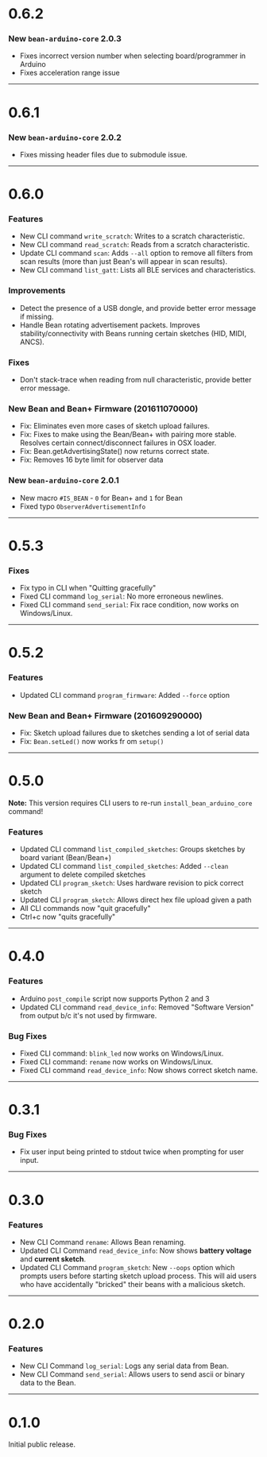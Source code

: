 # 0.6.2

### New `bean-arduino-core` 2.0.3

* Fixes incorrect version number when selecting board/programmer in Arduino
* Fixes acceleration range issue

---

# 0.6.1

### New `bean-arduino-core` 2.0.2

* Fixes missing header files due to submodule issue.

---

# 0.6.0

### Features

* New CLI command `write_scratch`: Writes to a scratch characteristic.
* New CLI command `read_scratch`: Reads from a scratch characteristic.
* Update CLI command `scan`: Adds `--all` option to remove all filters from scan results (more than just Bean's will appear in scan results).
* New CLI command `list_gatt`: Lists all BLE services and characteristics.

### Improvements

* Detect the presence of a USB dongle, and provide better error message if missing.
* Handle Bean rotating advertisement packets. Improves stability/connectivity with Beans running certain sketches (HID, MIDI, ANCS).

### Fixes

* Don't stack-trace when reading from null characteristic, provide better error message.

### New Bean and Bean+ Firmware (201611070000)

* Fix: Eliminates even more cases of sketch upload failures.
* Fix: Fixes to make using the Bean/Bean+ with pairing more stable. Resolves certain connect/disconnect failures in OSX loader.
* Fix: Bean.getAdvertisingState() now returns correct state.
* Fix: Removes 16 byte limit for observer data

### New `bean-arduino-core` 2.0.1

* New macro `#IS_BEAN` - `0` for Bean+ and `1` for Bean
* Fixed typo `ObserverAdvertisementInfo`

---

# 0.5.3

### Fixes

* Fix typo in CLI when "Quitting gracefully"
* Fixed CLI command `log_serial`: No more erroneous newlines.
* Fixed CLI command `send_serial`: Fix race condition, now works on Windows/Linux.

---

# 0.5.2

### Features

* Updated CLI command `program_firmware`: Added `--force` option

### New Bean and Bean+ Firmware (201609290000)

* Fix: Sketch upload failures due to sketches sending a lot of serial data
* Fix: `Bean.setLed()` now works fr om `setup()`

---

# 0.5.0

**Note:** This version requires CLI users to re-run `install_bean_arduino_core` command!

### Features

* Updated CLI command `list_compiled_sketches`: Groups sketches by board variant (Bean/Bean+)
* Updated CLI command `list_compiled_sketches`: Added `--clean` argument to delete compiled sketches
* Updated CLI `program_sketch`: Uses hardware revision to pick correct sketch
* Updated CLI `program_sketch`: Allows direct hex file upload given a path
* All CLI commands now "quit gracefully"
* Ctrl+c now "quits gracefully"

---

# 0.4.0

### Features

* Arduino `post_compile` script now supports Python 2 and 3
* Updated CLI command `read_device_info`: Removed "Software Version" from output b/c it's not used by firmware.

### Bug Fixes

* Fixed CLI command: `blink_led` now works on Windows/Linux.
* Fixed CLI command: `rename` now works on Windows/Linux.
* Fixed CLI command `read_device_info`: Now shows correct sketch name.

---

# 0.3.1

### Bug Fixes

* Fix user input being printed to stdout twice when prompting for user input.

---

# 0.3.0

### Features

* New CLI Command `rename`: Allows Bean renaming.
* Updated CLI Command `read_device_info`: Now shows **battery voltage** and **current sketch**.
* Updated CLI Command `program_sketch`: New `--oops` option which prompts users before starting sketch upload process. This will aid users who have accidentally "bricked" their beans with a malicious sketch.

---

# 0.2.0

### Features

* New CLI Command `log_serial`: Logs any serial data from Bean.
* New CLI Command `send_serial`: Allows users to send ascii or binary data to the Bean.

---

# 0.1.0

Initial public release.
